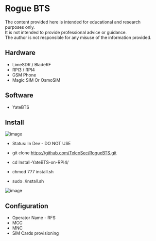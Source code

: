# Rogue BTS

The content provided here is intended for educational and research purposes only. \
It is not intended to provide professional advice or guidance. \
The author is not responsible for any misuse of the information provided.


## Hardware

- LimeSDR / BladeRF
- RPI3 / RPI4
- GSM Phone
- Magic SIM Or OsmoSIM

## Software

- YateBTS

## Install
![image](https://github.com/user-attachments/assets/29e580f3-c7ea-4c6a-87b9-b0bd59a1325e)


- Status: In Dev - DO NOT USE  

- git clone https://github.com/TelcoSec/RogueBTS.git
- cd Install-YateBTS-on-RPI4/
- chmod 777 install.sh
- sudo ./install.sh

![image](https://github.com/user-attachments/assets/a6e33efd-3260-41be-8fb6-0e05dcd11935)


## Configuration

- Operator Name - RFS
- MCC 
- MNC
- SIM Cards provisioning
